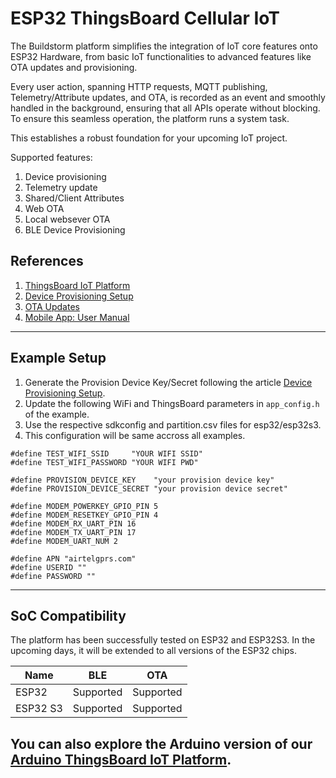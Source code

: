 # ESP32 ThingsBoard Cellular IoT
The Buildstorm platform simplifies the integration of IoT core features onto ESP32 Hardware, from basic IoT functionalities to advanced features like OTA updates and provisioning.

Every user action, spanning HTTP requests, MQTT publishing, Telemetry/Attribute updates, and OTA, is recorded as an event and smoothly handled in the background, ensuring that all APIs operate without blocking. To ensure this seamless operation, the platform runs a system task.

This establishes a robust foundation for your upcoming IoT project.

Supported features:

1. Device provisioning
2. Telemetry update
3. Shared/Client Attributes
4. Web OTA
5. Local websever OTA
6. BLE Device Provisioning

## References

1. [ThingsBoard IoT Platform](https://buildstorm.com/solutions/esp32-thingsboard-iot-platform/)
1. [Device Provisioning Setup](https://buildstorm.com/blog/thingsboard-iot-device-provisioning-setup/)
2. [OTA Updates](https://buildstorm.com/blog/thingsboard-ota-updates/)
3. [Mobile App: User Manual](https://buildstorm.com/blog/thingsboard-mobile-app-user-manual/)


---
## Example Setup
1. Generate the Provision Device Key/Secret following the article [Device Provisioning Setup](https://buildstorm.com/blog/thingsboard-iot-device-provisioning-setup/).
2. Update the following WiFi and ThingsBoard parameters in `app_config.h` of the example.
3. Use the respective sdkconfig and partition.csv files for esp32/esp32s3.
4. This configuration will be same accross all examples.

```
#define TEST_WIFI_SSID     "YOUR WIFI SSID"
#define TEST_WIFI_PASSWORD "YOUR WIFI PWD"

#define PROVISION_DEVICE_KEY    "your provision device key"
#define PROVISION_DEVICE_SECRET "your provision device secret"

#define MODEM_POWERKEY_GPIO_PIN 5
#define MODEM_RESETKEY_GPIO_PIN 4
#define MODEM_RX_UART_PIN 16
#define MODEM_TX_UART_PIN 17
#define MODEM_UART_NUM 2

#define APN "airtelgprs.com"
#define USERID ""
#define PASSWORD ""
```

---
## SoC Compatibility

The platform has been successfully tested on ESP32 and ESP32S3. In the upcoming days, it will be extended to  all versions of the ESP32 chips.

| Name            | BLE           | OTA           |
|-----------------|---------------|---------------|
| ESP32           | Supported     | Supported     |
| ESP32 S3        | Supported     | Supported     |



You can also explore the Arduino version of our [Arduino ThingsBoard IoT Platform](https://github.com/BuildStormTechnologies/arduino-esp32-thingsboard-iot).
---



